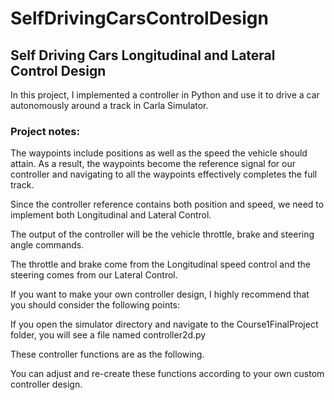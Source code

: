 # SelfDrivingCarsControlDesign

## Self Driving Cars Longitudinal and Lateral Control Design 

In this project, I implemented a  controller in Python and use it to drive a car autonomously around a track in Carla Simulator.

### Project notes:

The waypoints include positions as well as the speed the vehicle should attain. As a result, the waypoints
become the reference signal for our controller and navigating to all the waypoints effectively completes the full track.


Since the controller reference contains both position and speed, we need to implement both Longitudinal and Lateral Control.


The output of the controller will be the vehicle throttle, brake and steering angle commands.

The throttle and brake come from the Longitudinal speed control and the steering comes from our Lateral Control.


If you want to make your own controller design,  I highly recommend that you should consider the following points:

If you open the simulator directory and navigate to the Course1FinalProject folder, you will see a file named controller2d.py

These controller functions are as the following.



You can adjust and re-create these functions according to your own custom controller design.

